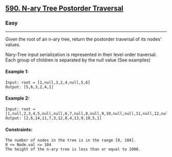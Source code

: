 [590. N-ary Tree Postorder Traversal](https://leetcode.com/problems/n-ary-tree-postorder-traversal/?envType=daily-question&envId=2024-08-26)
---------------------------------------------------------------------------------------------------------------------------------------------

### Easy
---------------------------------------------------------------------------------------------------------------------------------------------

Given the root of an n-ary tree, return the postorder traversal of its nodes' values.

Nary-Tree input serialization is represented in their level order traversal. Each group of children is separated by the null value (See examples)

#### Example 1:
```
Input: root = [1,null,3,2,4,null,5,6]
Output: [5,6,3,2,4,1]
```
#### Example 2:
```
Input: root = [1,null,2,3,4,5,null,null,6,7,null,8,null,9,10,null,null,11,null,12,null,13,null,null,14]
Output: [2,6,14,11,7,3,12,8,4,13,9,10,5,1]
```
#### Constraints:
```
The number of nodes in the tree is in the range [0, 104].
0 <= Node.val <= 104
The height of the n-ary tree is less than or equal to 1000.
```
